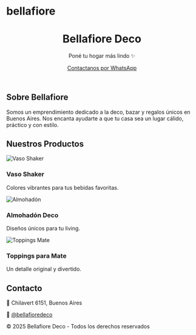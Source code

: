 # bellafiore
<!DOCTYPE html>
<html lang="es">
<head>
  <meta charset="UTF-8">
  <meta name="viewport" content="width=device-width, initial-scale=1.0">
  <title>Bellafiore Deco</title>
  <link rel="stylesheet" href="style.css">
</head>
<body>
  <!-- Encabezado -->
  <header class="hero">
    <h1>Bellafiore Deco</h1>
    <p>Poné tu hogar más lindo ✨</p>
    <a href="https://wa.me/5491123456789" class="btn">Contactanos por WhatsApp</a>
  </header>

  <!-- Sobre Nosotros -->
  <section id="sobre">
    <h2>Sobre Bellafiore</h2>
    <p>Somos un emprendimiento dedicado a la deco, bazar y regalos únicos en Buenos Aires. 
    Nos encanta ayudarte a que tu casa sea un lugar cálido, práctico y con estilo.</p>
  </section>

  <!-- Productos -->
  <section id="productos">
    <h2>Nuestros Productos</h2>
    <div class="grid">
      <div class="producto">
        <img src="img/shaker.jpg" alt="Vaso Shaker">
        <h3>Vaso Shaker</h3>
        <p>Colores vibrantes para tus bebidas favoritas.</p>
      </div>
      <div class="producto">
        <img src="img/almohadon.jpg" alt="Almohadón">
        <h3>Almohadón Deco</h3>
        <p>Diseños únicos para tu living.</p>
      </div>
      <div class="producto">
        <img src="img/mate.jpg" alt="Toppings Mate">
        <h3>Toppings para Mate</h3>
        <p>Un detalle original y divertido.</p>
      </div>
    </div>
  </section>

  <!-- Contacto -->
  <section id="contacto">
    <h2>Contacto</h2>
    <p>📍 Chilavert 6151, Buenos Aires</p>
    <p>📲 <a href="https://www.instagram.com/bellafioredeco" target="_blank">@bellafioredeco</a></p>
  </section>

  <!-- Footer -->
  <footer>
    <p>© 2025 Bellafiore Deco - Todos los derechos reservados</p>
  </footer>
</body>
</html>

